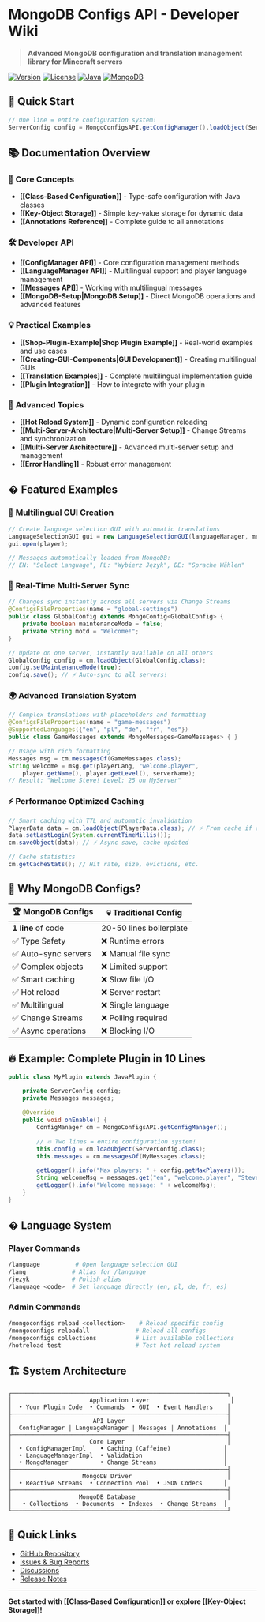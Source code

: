 # MongoDB Configs API - Developer Wiki

> **Advanced MongoDB configuration and translation management library for Minecraft servers**

[![Version](https://img.shields.io/badge/version-1.0.0-blue.svg)](https://github.com/WTJEE/mongo-configs)
[![License](https://img.shields.io/badge/license-MIT-green.svg)](LICENSE)
[![Java](https://img.shields.io/badge/java-17+-orange.svg)](https://openjdk.java.net/)
[![MongoDB](https://img.shields.io/badge/mongodb-5.5+-brightgreen.svg)](https://www.mongodb.com/)

## 🚀 Quick Start

```java
// One line = entire configuration system!
ServerConfig config = MongoConfigsAPI.getConfigManager().loadObject(ServerConfig.class);
```

## 📚 Documentation Overview

### 🎯 **Core Concepts**
- **[[Class-Based Configuration]]** - Type-safe configuration with Java classes
- **[[Key-Object Storage]]** - Simple key-value storage for dynamic data
- **[[Annotations Reference]]** - Complete guide to all annotations

### 🛠️ **Developer API**
- **[[ConfigManager API]]** - Core configuration management methods
- **[[LanguageManager API]]** - Multilingual support and player language management
- **[[Messages API]]** - Working with multilingual messages
- **[[MongoDB-Setup|MongoDB Setup]]** - Direct MongoDB operations and advanced features

### 💡 **Practical Examples**
- **[[Shop-Plugin-Example|Shop Plugin Example]]** - Real-world examples and use cases
- **[[Creating-GUI-Components|GUI Development]]** - Creating multilingual GUIs
- **[[Translation Examples]]** - Complete multilingual implementation guide
- **[[Plugin Integration]]** - How to integrate with your plugin

### 🔧 **Advanced Topics**
- **[[Hot Reload System]]** - Dynamic configuration reloading
- **[[Multi-Server-Architecture|Multi-Server Setup]]** - Change Streams and synchronization
- **[[Multi-Server Architecture]]** - Advanced multi-server setup and management
- **[[Error Handling]]** - Robust error management

## � **Featured Examples**

### 🎨 **Multilingual GUI Creation**
```java
// Create language selection GUI with automatic translations
LanguageSelectionGUI gui = new LanguageSelectionGUI(languageManager, messages);
gui.open(player);

// Messages automatically loaded from MongoDB:
// EN: "Select Language", PL: "Wybierz Język", DE: "Sprache Wählen"
```

### 🔄 **Real-Time Multi-Server Sync**
```java
// Changes sync instantly across all servers via Change Streams
@ConfigsFileProperties(name = "global-settings")
public class GlobalConfig extends MongoConfig<GlobalConfig> {
    private boolean maintenanceMode = false;
    private String motd = "Welcome!";
}

// Update on one server, instantly available on all others
GlobalConfig config = cm.loadObject(GlobalConfig.class);
config.setMaintenanceMode(true);
config.save(); // ⚡ Auto-sync to all servers!
```

### 🌍 **Advanced Translation System**
```java
// Complex translations with placeholders and formatting
@ConfigsFileProperties(name = "game-messages")
@SupportedLanguages({"en", "pl", "de", "fr", "es"})
public class GameMessages extends MongoMessages<GameMessages> { }

// Usage with rich formatting
Messages msg = cm.messagesOf(GameMessages.class);
String welcome = msg.get(playerLang, "welcome.player", 
    player.getName(), player.getLevel(), serverName);
// Result: "Welcome Steve! Level: 25 on MyServer"
```

### ⚡ **Performance Optimized Caching**
```java
// Smart caching with TTL and automatic invalidation
PlayerData data = cm.loadObject(PlayerData.class); // ⚡ From cache if available
data.setLastLogin(System.currentTimeMillis());
cm.saveObject(data); // ⚡ Async save, cache updated

// Cache statistics
cm.getCacheStats(); // Hit rate, size, evictions, etc.
```

## 💎 **Why MongoDB Configs?**

| 🏆 MongoDB Configs | 💀 Traditional Config |
|-------------------|---------------------|
| **1 line** of code | 20-50 lines boilerplate |
| ✅ Type Safety | ❌ Runtime errors |
| ✅ Auto-sync servers | ❌ Manual file sync |
| ✅ Complex objects | ❌ Limited support |
| ✅ Smart caching | ❌ Slow file I/O |
| ✅ Hot reload | ❌ Server restart |
| ✅ Multilingual | ❌ Single language |
| ✅ Change Streams | ❌ Polling required |
| ✅ Async operations | ❌ Blocking I/O |

## 🔥 **Example: Complete Plugin in 10 Lines**

```java
public class MyPlugin extends JavaPlugin {

    private ServerConfig config;
    private Messages messages;

    @Override
    public void onEnable() {
        ConfigManager cm = MongoConfigsAPI.getConfigManager();

        // 🔥 Two lines = entire configuration system!
        this.config = cm.loadObject(ServerConfig.class);                    // ⚡
        this.messages = cm.messagesOf(MyMessages.class);                   // ⚡

        getLogger().info("Max players: " + config.getMaxPlayers());
        String welcomeMsg = messages.get("en", "welcome.player", "Steve");
        getLogger().info("Welcome message: " + welcomeMsg);
    }
}
```

## � **Language System**

### Player Commands
```bash
/language          # Open language selection GUI
/lang             # Alias for /language
/jezyk            # Polish alias
/language <code>  # Set language directly (en, pl, de, fr, es)
```

### Admin Commands
```bash
/mongoconfigs reload <collection>    # Reload specific config
/mongoconfigs reloadall             # Reload all configs
/mongoconfigs collections           # List available collections
/hotreload test                     # Test hot reload system
```

## 🏗️ **System Architecture**

```
┌─────────────────────────────────────────────────────────────┐
│                      Application Layer                       │
│  • Your Plugin Code  • Commands  • GUI  • Event Handlers    │
├─────────────────────────────────────────────────────────────┤
│                       API Layer                             │
│  ConfigManager │ LanguageManager │ Messages │ Annotations  │
├─────────────────────────────────────────────────────────────┤
│                      Core Layer                             │
│  • ConfigManagerImpl    • Caching (Caffeine)               │
│  • LanguageManagerImpl  • Validation                       │
│  • MongoManager         • Change Streams                   │
├─────────────────────────────────────────────────────────────┤
│                    MongoDB Driver                           │
│  • Reactive Streams  • Connection Pool  • JSON Codecs      │
├─────────────────────────────────────────────────────────────┤
│                   MongoDB Database                          │
│   • Collections  • Documents  • Indexes  • Change Streams  │
└─────────────────────────────────────────────────────────────┘
```

## 🔗 **Quick Links**

- [GitHub Repository](https://github.com/WTJEE/mongo-configs)
- [Issues & Bug Reports](https://github.com/WTJEE/mongo-configs/issues)
- [Discussions](https://github.com/WTJEE/mongo-configs/discussions)
- [Release Notes](https://github.com/WTJEE/mongo-configs/releases)

---

**Get started with [[Class-Based Configuration]] or explore [[Key-Object Storage]]!**